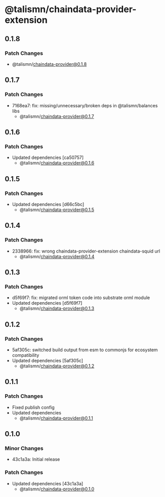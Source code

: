 # @talismn/chaindata-provider-extension

## 0.1.8

### Patch Changes

- @talismn/chaindata-provider@0.1.8

## 0.1.7

### Patch Changes

- 7168ea7: fix: missing/unnecessary/broken deps in @talismn/balances libs
  - @talismn/chaindata-provider@0.1.7

## 0.1.6

### Patch Changes

- Updated dependencies [ca50757]
  - @talismn/chaindata-provider@0.1.6

## 0.1.5

### Patch Changes

- Updated dependencies [d66c5bc]
  - @talismn/chaindata-provider@0.1.5

## 0.1.4

### Patch Changes

- 2338966: fix: wrong chaindata-provider-extension chaindata-squid url
  - @talismn/chaindata-provider@0.1.4

## 0.1.3

### Patch Changes

- d5f69f7: fix: migrated orml token code into substrate orml module
- Updated dependencies [d5f69f7]
  - @talismn/chaindata-provider@0.1.3

## 0.1.2

### Patch Changes

- 5af305c: switched build output from esm to commonjs for ecosystem compatibility
- Updated dependencies [5af305c]
  - @talismn/chaindata-provider@0.1.2

## 0.1.1

### Patch Changes

- Fixed publish config
- Updated dependencies
  - @talismn/chaindata-provider@0.1.1

## 0.1.0

### Minor Changes

- 43c1a3a: Initial release

### Patch Changes

- Updated dependencies [43c1a3a]
  - @talismn/chaindata-provider@0.1.0
